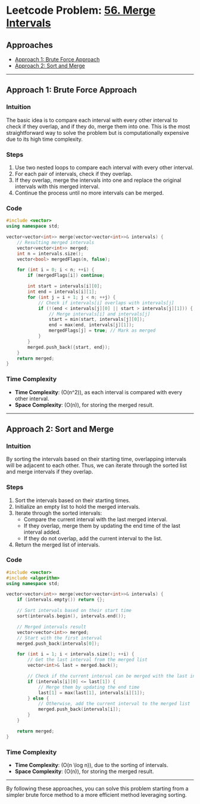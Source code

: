 # Leetcode Problem: [56. Merge Intervals](https://leetcode.com/problems/merge-intervals/)

## Approaches
- [Approach 1: Brute Force Approach](#approach-1-brute-force-approach)
- [Approach 2: Sort and Merge](#approach-2-sort-and-merge)

---

## Approach 1: Brute Force Approach

### Intuition
The basic idea is to compare each interval with every other interval to check if they overlap, and if they do, merge them into one. This is the most straightforward way to solve the problem but is computationally expensive due to its high time complexity.

### Steps
1. Use two nested loops to compare each interval with every other interval.
2. For each pair of intervals, check if they overlap.
3. If they overlap, merge the intervals into one and replace the original intervals with this merged interval.
4. Continue the process until no more intervals can be merged.

### Code
```cpp
#include <vector>
using namespace std;

vector<vector<int>> merge(vector<vector<int>>& intervals) {
    // Resulting merged intervals
    vector<vector<int>> merged;
    int n = intervals.size();
    vector<bool> mergedFlags(n, false);

    for (int i = 0; i < n; ++i) {
        if (mergedFlags[i]) continue;

        int start = intervals[i][0];
        int end = intervals[i][1];
        for (int j = i + 1; j < n; ++j) {
            // Check if intervals[i] overlaps with intervals[j]
            if (!(end < intervals[j][0] || start > intervals[j][1])) {
                // Merge intervals[i] and intervals[j]
                start = min(start, intervals[j][0]);
                end = max(end, intervals[j][1]);
                mergedFlags[j] = true; // Mark as merged
            }
        }
        merged.push_back({start, end});
    }
    return merged;
}
```

### Time Complexity
- **Time Complexity**: \(O(n^2)\), as each interval is compared with every other interval.
- **Space Complexity**: \(O(n)\), for storing the merged result.

---

## Approach 2: Sort and Merge

### Intuition
By sorting the intervals based on their starting time, overlapping intervals will be adjacent to each other. Thus, we can iterate through the sorted list and merge intervals if they overlap.

### Steps
1. Sort the intervals based on their starting times.
2. Initialize an empty list to hold the merged intervals.
3. Iterate through the sorted intervals:
    - Compare the current interval with the last merged interval.
    - If they overlap, merge them by updating the end time of the last interval added.
    - If they do not overlap, add the current interval to the list.
4. Return the merged list of intervals.

### Code
```cpp
#include <vector>
#include <algorithm>
using namespace std;

vector<vector<int>> merge(vector<vector<int>>& intervals) {
    if (intervals.empty()) return {};

    // Sort intervals based on their start time
    sort(intervals.begin(), intervals.end());

    // Merged intervals result
    vector<vector<int>> merged;
    // Start with the first interval
    merged.push_back(intervals[0]);

    for (int i = 1; i < intervals.size(); ++i) {
        // Get the last interval from the merged list
        vector<int>& last = merged.back();

        // Check if the current interval can be merged with the last interval
        if (intervals[i][0] <= last[1]) {
            // Merge them by updating the end time
            last[1] = max(last[1], intervals[i][1]);
        } else {
            // Otherwise, add the current interval to the merged list
            merged.push_back(intervals[i]);
        }
    }

    return merged;
}
```

### Time Complexity
- **Time Complexity**: \(O(n \log n)\), due to the sorting of intervals.
- **Space Complexity**: \(O(n)\), for storing the merged result.

---

By following these approaches, you can solve this problem starting from a simpler brute force method to a more efficient method leveraging sorting.


